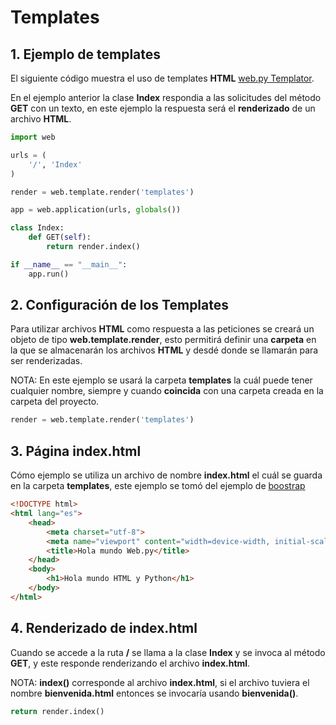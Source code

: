 # Templates

## 1. Ejemplo de templates

El siguiente código muestra el uso de templates **HTML** [web.py Templator](https://webpy.org/docs/0.3/templetor).

En el ejemplo anterior la clase **Index** respondia a las solicitudes del método **GET** con un texto, en este ejemplo la respuesta será el **renderizado** de un archivo **HTML**.

````python
import web

urls = (
    '/', 'Index'
)

render = web.template.render('templates')

app = web.application(urls, globals())

class Index:
    def GET(self):
        return render.index()

if __name__ == "__main__":
    app.run()
````

## 2. Configuración de los Templates

Para utilizar archivos **HTML** como respuesta a las peticiones se creará un objeto de tipo **web.template.render**, esto permitirá definir una **carpeta** en la que se almacenarán los archivos **HTML** y desdé donde se llamarán para ser renderizadas.

NOTA: En este ejemplo se usará la carpeta **templates** la cuál puede tener cualquier nombre, siempre y cuando **coincida** con una carpeta creada en la carpeta del proyecto.


````python
render = web.template.render('templates')
````

## 3. Página index.html 

Cómo ejemplo se utiliza un archivo de nombre **index.html** el cuál se guarda en la carpeta **templates**, este ejemplo se tomó del ejemplo de [boostrap](https://getbootstrap.com/docs/5.3/getting-started/introduction/)

````html
<!DOCTYPE html>
<html lang="es">
    <head>
        <meta charset="utf-8">
        <meta name="viewport" content="width=device-width, initial-scale=1">
        <title>Hola mundo Web.py</title>
    </head>
    <body>
        <h1>Hola mundo HTML y Python</h1>
    </body>
</html>
````

## 4. Renderizado de index.html

Cuando se accede a la ruta **/** se llama a la clase **Index** y se invoca al método **GET**, y este responde renderizando el archivo **index.html**.

NOTA: **index()** corresponde al archivo **index.html**, si el archivo tuviera el nombre **bienvenida.html** entonces se invocaría usando **bienvenida()**. 

````python
return render.index()
````
